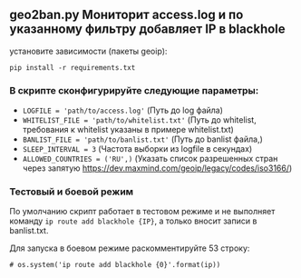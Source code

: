 ## geo2ban.py Мониторит access.log и по указанному фильтру добавляет IP в blackhole

установите зависимости (пакеты geoip):

`pip install -r requirements.txt`

### В скрипте сконфигурируйте следующие параметры:

- `LOGFILE = 'path/to/access.log'` (Путь до log файла)
- `WHITELIST_FILE = 'path/to/whitelist.txt'` (Путь до whitelist, требования к whitelist указаны в примере whitelist.txt)
- `BANLIST_FILE = 'path/to/banlist.txt'` (Путь до banlist файла,)
- `SLEEP_INTERVAL = 3` (Частота выборки из logfile в секундах)
- `ALLOWED_COUNTRIES = ('RU',)` (Указать список разрешенных стран через запятую https://dev.maxmind.com/geoip/legacy/codes/iso3166/)

### Тестовый и боевой режим
По умолчанию скрипт работает в тестовом режиме и не выполняет команду `ip route add blackhole {IP}`, а только вносит записи в banlist.txt.

Для запуска в боевом режиме раскомментируйте 53 строку:

`# os.system('ip route add blackhole {0}'.format(ip))`
